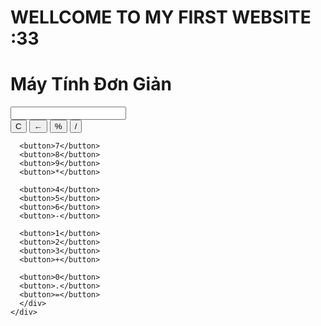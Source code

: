 <!DOCTYPE html>
<html lang="vi">
<head>
  <meta charset="UTF-8" />
  <meta name="viewport" content="width=device-width, initial-scale=1.0" />
  <title>Máy tính bỏ túi</title>
  <link rel="stylesheet" href="calculator.css" />  
</head>
<body>
   <div class="container">
    <h1>WELLCOME TO MY FIRST WEBSITE :33</h1>
    <h1>Máy Tính Đơn Giản</h1>
    <div class="calculator">
      <input type="text" class="display" id="display" readonly>
      <div class="buttons">
      <button>C</button>
      <button>←</button>
      <button>%</button>
      <button>/</button>

      <button>7</button>
      <button>8</button>
      <button>9</button>
      <button>*</button>

      <button>4</button>
      <button>5</button>
      <button>6</button>
      <button>-</button>

      <button>1</button>
      <button>2</button>
      <button>3</button>
      <button>+</button>

      <button>0</button>
      <button>.</button>
      <button>=</button>
      </div>
    </div>
  </div>
 <script>
    const display = document.getElementById('display');
    const buttons = document.querySelectorAll('.buttons button');

    buttons.forEach(button => {
      button.addEventListener('click', () => {
        const value = button.textContent;

        if (value === 'C') {
          display.value = '';
        } else if (value === '←') {
          display.value = display.value.slice(0, -1);
        } else if (value === '=') {
          try {
            display.value = eval(display.value);
          } catch {
            display.value = 'Error';
          }
        } else {
          display.value += value;
        }
      });
    });
  </script>
</body>
</html>
